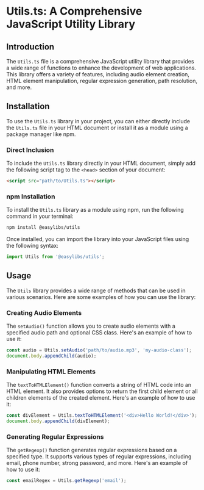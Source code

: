 # Utils.ts: A Comprehensive JavaScript Utility Library

## Introduction

The `Utils.ts` file is a comprehensive JavaScript utility library that provides a wide range of functions to enhance the development of web applications. This library offers a variety of features, including audio element creation, HTML element manipulation, regular expression generation, path resolution, and more.

## Installation

To use the `Utils.ts` library in your project, you can either directly include the `Utils.ts` file in your HTML document or install it as a module using a package manager like npm.

### Direct Inclusion

To include the `Utils.ts` library directly in your HTML document, simply add the following script tag to the `<head>` section of your document:

```html
<script src="path/to/Utils.ts"></script>
```

### npm Installation

To install the `Utils.ts` library as a module using npm, run the following command in your terminal:

```bash
npm install @easylibs/utils
```

Once installed, you can import the library into your JavaScript files using the following syntax:

```javascript
import Utils from '@easylibs/utils';
```

## Usage

The `Utils` library provides a wide range of methods that can be used in various scenarios. Here are some examples of how you can use the library:

### Creating Audio Elements

The `setAudio()` function allows you to create audio elements with a specified audio path and optional CSS class. Here's an example of how to use it:

```javascript
const audio = Utils.setAudio('path/to/audio.mp3', 'my-audio-class');
document.body.appendChild(audio);
```

### Manipulating HTML Elements

The `textToHTMLElement()` function converts a string of HTML code into an HTML element. It also provides options to return the first child element or all children elements of the created element. Here's an example of how to use it:

```javascript
const divElement = Utils.textToHTMLElement('<div>Hello World!</div>');
document.body.appendChild(divElement);
```

### Generating Regular Expressions

The `getRegexp()` function generates regular expressions based on a specified type. It supports various types of regular expressions, including email, phone number, strong password, and more. Here's an example of how to use it:

```javascript
const emailRegex = Utils.getRegexp('email');
```
